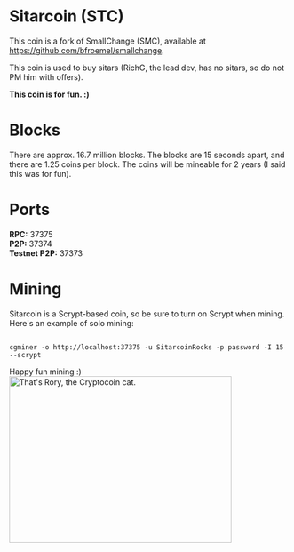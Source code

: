 Sitarcoin (STC)
===============

This coin is a fork of SmallChange (SMC), available at https://github.com/bfroemel/smallchange.

This coin is used to buy sitars (RichG, the lead dev, has no sitars, so do not PM him with offers).

<b>This coin is for fun. :)</b>

Blocks
======

There are approx. 16.7 million blocks. The blocks are 15 seconds apart, and there are 1.25 coins per block. The coins will be mineable for 2 years (I said this was for fun).

Ports
=====

<b>RPC:</b> 37375<br/>
<b>P2P:</b> 37374<br/>
<b>Testnet P2P:</b> 37373<br/>

Mining
======

Sitarcoin is a Scrypt-based coin, so be sure to turn on Scrypt when mining. Here's an example of solo mining: <br/>
<p>
<code>
cgminer -o http://localhost:37375 -u SitarcoinRocks -p password -I 15 --scrypt
</code>
</p>
<p>
Happy fun mining :)<br/>
<a href="http://imgur.com/Fdgqv0J"><img width="400" height="300" src="http://i.imgur.com/Fdgqv0J.jpg" title="That's Rory, the Cryptocoin cat." /></a>
</p>
